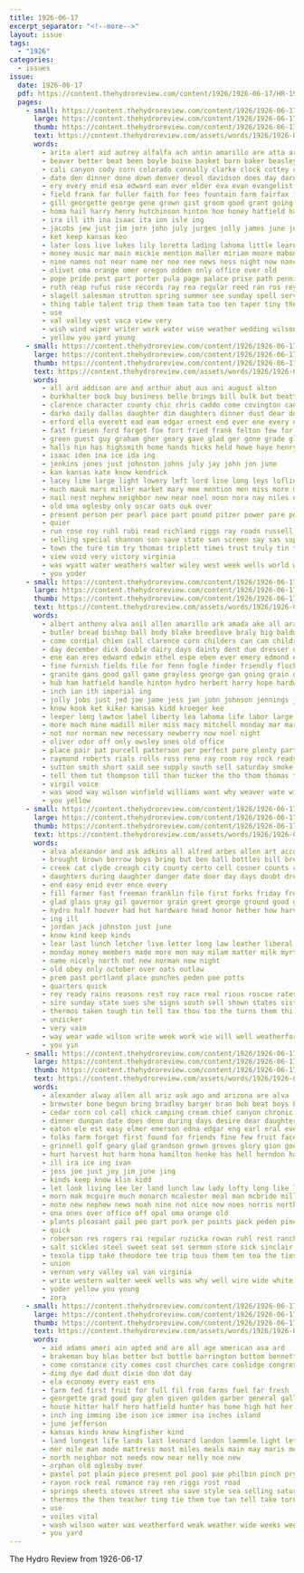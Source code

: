 ```yaml
---
title: 1926-06-17
excerpt_separator: "<!--more-->"
layout: issue
tags:
  - "1926"
categories:
  - issues
issue:
  date: 1926-06-17
  pdf: https://content.thehydroreview.com/content/1926/1926-06-17/HR-1926-06-17.pdf
  pages:
    - small: https://content.thehydroreview.com/content/1926/1926-06-17/small/HR-1926-06-17-01.jpg
      large: https://content.thehydroreview.com/content/1926/1926-06-17/large/HR-1926-06-17-01.jpg
      thumb: https://content.thehydroreview.com/content/1926/1926-06-17/thumbnails/HR-1926-06-17-01.jpg
      text: https://content.thehydroreview.com/assets/words/1926/1926-06-17/HR-1926-06-17-01.txt
      words:
        - arita alert aid autrey alfalfa ach antin amarillo are atta arm anderson age agri aver ast acre archer able all arch and
        - beaver better beat been boyle boise basket born baker beasley bride birth bezanson bee brother blown bow bel binger blew bouquet bout best blanche boys bou britton brings baby bly bureau bills brides bell brought bill began beau business ber broad bourns body bring baptist but berg both brick
        - cali canyon cody corn colorado connally clarke clock cottey connell course comes character company claude col class church clarence car caddo carry cool county cloud carl chant crose chapman come cedar chandler crew can caraway city callum clifton cake cotton college carnegie cara con came center cici clerk
        - date den dinner done down denver devol davidson does day darnell davis dies during ditmore driver dunn decora dan don
        - ery every enid esa edward ean ever elder eva evan evangelist even end east
        - field frank far fuller faith for fees fountain farm fairfax folio file friend friends from franklin favors firm fariss felton fon fay free fellow ferns few flora fine fair full first friday fast faris
        - gill georgette george gene grown gist groom good grant going goud grain gra gale gee gregor gave grays gordon gar goodly given gates governor glad grow gray gara glidewell
        - homa hail harry henry hutchinson hinton hoe honey hatfield harvey har had harriett harr hay hafer harm hea hae hall him hepburn hugo held hest hurt has high her holloway harvest hard home henty horn hentz heart hills hydro healy hines
        - ira ill ith ina isaac ita ion isle ing
        - jacobs jew just jim jorn john july jurgen jolly james june joh
        - ket keep kansas keo
        - later loss live lukes lily loretta lading lahoma little learn low like lieber lare list last leet life lovely less lyon lant leader liv large left
        - money music mar main mickie mention maller miriam moore mabon made man manly most morgan many may monday marriage manu moment miller miler mcgregor march men mis missouri mean moon miles more much merchant morning matter meth mus mountain miss mcconnell
        - nine names not near name ner noe nee news ness night now nance non norman never noon new ned notice
        - olivet oma orange omer oregon odden only office over old
        - pope pride pest part porter pula page palace prise path pennington pounds park past peno people pink place peter por per penny peak paper poarch peden pro pastor perry present port pages
        - ruth reap rufus rose records ray rea regular reed ran ros rey range road rath rew read room res rain rich reading ring robertson running roses
        - slagell salesman strutton spring summer see sunday spell service shade sical said six season small side shadid street state sandlin school sand simple seen say session special son store she storm seem sang salvator shower swing sur sunken sheena stevie sincere sutton sey seer stately stream staat second soon sing sae stansbury sup sowe steady strange seed smith sharp seven south sell sweep states
        - thing table talent trip them team tata too ten taper tiny the ture try toca then tha tour tee throne taggart tell tier than tien thomas thet trapp tine texas trust town test truly tie
        - use
        - val valley vest vaca view very
        - wish wind wiper writer work water wise weather wedding wilson wren was wheat wes wick wooden way with won wit weeks wich will week wagoner weatherford white well wil wife watts wyatt welcome write
        - yellow you yard young
    - small: https://content.thehydroreview.com/content/1926/1926-06-17/small/HR-1926-06-17-02.jpg
      large: https://content.thehydroreview.com/content/1926/1926-06-17/large/HR-1926-06-17-02.jpg
      thumb: https://content.thehydroreview.com/content/1926/1926-06-17/thumbnails/HR-1926-06-17-02.jpg
      text: https://content.thehydroreview.com/assets/words/1926/1926-06-17/HR-1926-06-17-02.txt
      words:
        - all ard addison are and arthur abut aus ani august alton
        - burkhalter bock buy business belle brings bill bulk but beatty box barber bitter back ben boucher berra been boschert ball billie bassler barrett bethany bright bear browne borger base
        - clarence character county chic chris caddo come covington canning can constan crotty carl coffee chappell capan came cam constant cousin case child concordia coleman cooley clair city clerk claude carnegie car carrie charles catherine cream
        - darko daily dallas daughter dim daughters dinner dust dear dooley dart days dale den don dare day duvall deal during duty davidson due
        - erford ella everett ead eam edgar ernest end ever ene every ent emery earl eakins
        - fast friesen ford forget foe fort fried frank felton few for flora far favor fred friday folks friends from foot full fine fail francour frost fields fost first
        - green guest guy graham gher geary gave glad ger gone grade glidewell glass going good given game gaylor gain
        - halls hin has highsmith home hands hicks held howe haye henry homes him harvest had harris how howard hileman hey hour haller herbert hern hand hes hinton hom her herndon hall harness hydro
        - isaac iden ina ice ida ing
        - jenkins jones just johnston johns july jay john jon june
        - kan kansas kate know kendrick
        - lacey lime large light lowery left lord line long leys loflin link love lee lola louis last lou lahoma let living lorene levi
        - much mauk mars miller market mary mee mention men miss more moore man mons many mis morning minis monday made morgan meals master morr
        - nail nest nephew neighbor new near noel noon nora nay niles not now night name
        - old oma oglesby only oscar oats ouk over
        - present person per pearl pace part pound pitzer power pare points plenty pie plaster peden proud phelps pounds prairie past patient powder
        - quier
        - run rose roy ruhl rubi read richland riggs ray roads russell rex robens record raymond
        - selling special shannon son save state san screen say sas supper send sister slan simpson seth summer suter stant sunday store still sick service sum sophia smith style self swing sylvester south such strong standard stand speak sui subject sisson schantz saturday see size
        - town the ture tim try thomas triplett times trust truly tin twine too tell then thyng taste thomason trip ton theron than texas them thelma
        - view void very victory virginia
        - was wyatt water weathers walter wiley west week wells world windsor wallace wily with worlds word will welcome worth wien weatherford wilson woods wright worthy wish wife woodward
        - you yoder
    - small: https://content.thehydroreview.com/content/1926/1926-06-17/small/HR-1926-06-17-03.jpg
      large: https://content.thehydroreview.com/content/1926/1926-06-17/large/HR-1926-06-17-03.jpg
      thumb: https://content.thehydroreview.com/content/1926/1926-06-17/thumbnails/HR-1926-06-17-03.jpg
      text: https://content.thehydroreview.com/assets/words/1926/1926-06-17/HR-1926-06-17-03.txt
      words:
        - albert anthony alva anil allen amarillo ark amada ake all ara ani art ailes and anning aud are ander
        - butler bread bishop ball body blake breedlove braly big baldwin bring belt bell buy brown bie bake bout but burkhart been buckles breed broom baby bro burner business book bingham bel boucher babe born
        - come cordial chien call clarence corn childers can cam childre crissman cat coman city crom cook canary campbell che colony carnegie carl clyde choice cheap cash christ cost
        - day december dick double dairy days dainty dent due dresser desire davis daughters dearmon door doing
        - ene ean eres edward edwin ethel espe eben ever emery edmond eon elmer earl even east
        - fine furnish fields file for fenn fogle finder friendly flock fletcher frank felton faster frate fariss florence farmer fath from fox friends franklin fred
        - granite gans good gall game grayless george gan going grain genevieve grade gordon gor gas graves gon gray gibson
        - hub ham hatfield handle hinton hydro herbert harry hope hardware horace hamilton herb helen hughes hollis hopley hamill har hes hudlow hume harral hart house hones her haul has
        - inch ian ith imperial ing
        - jolly jobs just jed joe jame jess jan john johnson jennings jay johns june
        - know kook ket kiker kansas kidd kroeger kee
        - leeper long lawton label liberty lea lahoma life labor large let last libby logan lone lewis little lew left lama loon like lonergan lutman list light land less
        - more mach mine madill miler miss macy mitchell monday mar market milk mer most much mill miles moment mille mexican murray man mor mal milburn
        - not nor norman new necessary newberry now noel night
        - oliver odor off only owsley ones old office
        - place pair pat purcell patterson por perfect pure plenty part pay pump preston popa park pool price public perry per page past people pitre pore
        - raymond roberts rials rolls ross reno ray room roy rock ready rosser rent rhoads roth road range reber running
        - sutton smith short said see supply south sell saturday smoke sale soon spring swee sons sudan safer store stone sam school sun son silver sary sessums sunday shinn seifert step shutler still standard size sheldon states shade stover state stove senator seed
        - tell them tut thompson till than tucker the tho thom thomas town trucks tom thie trust tipton tor turn taylor trom take tally treat thurs texas tha takes taken
        - virgil voice
        - was wood way wilson winfield williams want why weaver wate will weatherford walton wish week well with work wykert windsor wolter
        - you yellow
    - small: https://content.thehydroreview.com/content/1926/1926-06-17/small/HR-1926-06-17-04.jpg
      large: https://content.thehydroreview.com/content/1926/1926-06-17/large/HR-1926-06-17-04.jpg
      thumb: https://content.thehydroreview.com/content/1926/1926-06-17/thumbnails/HR-1926-06-17-04.jpg
      text: https://content.thehydroreview.com/assets/words/1926/1926-06-17/HR-1926-06-17-04.txt
      words:
        - alva alexander and ask adkins all alfred arbes allen art accord artist acres alt are arts altus
        - brought brown borrow boys bring but ben ball bottles bill bread blakley ber beck beek bradley boast back barley been began bei bakes broad belt
        - creek cat clyde creagh city county certo cell cosner counts camping comfort challis can calvin cousin chips cool cold chester call collier cash court cutting coffee cleveland college cause come
        - daughters during daughter danger date door day days doubt dressing december
        - end easy enid ever ence every
        - fill farmer fast freeman franklin file first forks friday from fruit for few fil fam floyd foot friends fore fair farm fine
        - glad glass gray gil governor grain greet george ground good grip guest getting
        - hydro half hoover had hot hardware head honor hether how harvest has her him home hinton hose harvey harry house heary homa
        - ing ill
        - jordan jack johnston just june
        - know kind keep kinds
        - lear last lunch letcher live letter long law leather liberal lents lace list look like
        - monday money members made more mon may milam matter milk myrtle morning matt main much mayo mis miss meth moment might
        - name nicely north not new norman now night
        - old obey only october over oats outlaw
        - prem past portland place punches peden poe potts
        - quarters quick
        - rey ready rains reasons rest roy race real rious roscoe rates ruth rinearson
        - sire sunday state sues she signs south sell shown states sister still sutton stock sons see study season sun story streets sayre send september such supp shows said station saturday soles sane sale space sports
        - thermos taken tough tin tell tax thou too the turns them thi taylor taste than tho treat thyng ture
        - unzicker
        - very vain
        - way wear wade wilson write week work wie will well weatherford with weeks water waldo williams was want washington western white wait willis wheat
        - you yin
    - small: https://content.thehydroreview.com/content/1926/1926-06-17/small/HR-1926-06-17-05.jpg
      large: https://content.thehydroreview.com/content/1926/1926-06-17/large/HR-1926-06-17-05.jpg
      thumb: https://content.thehydroreview.com/content/1926/1926-06-17/thumbnails/HR-1926-06-17-05.jpg
      text: https://content.thehydroreview.com/assets/words/1926/1926-06-17/HR-1926-06-17-05.txt
      words:
        - alexander alway allen all ariz ask ago and arizona are alva
        - brewster bone begun bring bradley barger bran bob beat boys boline been bill breeze back butler buy better buyers branson belts brother bine business bank bread bacon beans bell best but
        - cedar corn col call chick camping cream chief canyon chronic chas came cutting case clear can come cool cry city courts carnegie colorado cotton comes car care cold company coy camps coffee crank
        - dinner dungan date does deno during days desire dear daughter drop dense done door day demic
        - eaton ele est easy elmer emerson edna edgar eng earl eral every early
        - folks farm forget first found for friends fine few fruit face forest far frank from fresh fill
        - grinnell golf geary glad grandson grown groves glory gion good grit gas gray giffin going grape gallon gone
        - hurt harvest hot harm homa hamilton henke has hell herndon hair how hobart hydro homes had hatfield heart head holter home herbert hancock hinton haye him hing
        - ill ira ice ing ivan
        - jess joe just joy jim june jing
        - kinds keep know klin kidd
        - let look living lee ler land lunch law lady lofty long like last love ley letter large light lahoma
        - morn mak mcguire much monarch mcalester meal man mcbride mill many morning more mckay marion middle magnolia most munn mexico miles min mountain miller myrtle moths murray monday motto
        - note new nephew news noah nine not nice now noes norris north need nix night
        - ona ones over office off opal oma orange old
        - plants pleasant pail peo part pork per points pack peden pine present place pull peaches phoenix president preacher peaks pair paxton postma
        - quick
        - roberson res rogers rai regular ruzicka rowan ruhl rest ranch real roy reno reason river rust ridge radio ready route running
        - salt sickles steel sweet seat set sermon store sick sinclair star sid short scarce smith summer sell stockton start south sites smooth service send sister soon say season socks sunday solid sale stephenson shine scott straight see still station speed saw son sandlin sun share said sunshine sunny seven sales
        - texola tipp take theodore tee trip tous them ten tea the ties tom than thacker taken tin too texas taylor tailor then timber town
        - union
        - vernon very valley val van virginia
        - write western walter week wells was why well wire wide white with wees winter wal will wheat want way wilson west ways watch waller warm whorton willie
        - yoder yellow you young
        - zora
    - small: https://content.thehydroreview.com/content/1926/1926-06-17/small/HR-1926-06-17-06.jpg
      large: https://content.thehydroreview.com/content/1926/1926-06-17/large/HR-1926-06-17-06.jpg
      thumb: https://content.thehydroreview.com/content/1926/1926-06-17/thumbnails/HR-1926-06-17-06.jpg
      text: https://content.thehydroreview.com/assets/words/1926/1926-06-17/HR-1926-06-17-06.txt
      words:
        - aid adams ameri ain apted and are all age american asa ard
        - brakeman buy blas better but bottle barrington bottom bennett brief ber box brown busi bridgeport began been business bill boob best baith
        - come constance city comes cost churches care coolidge congress common cook council county carl coll check cotton comfort certain came can college choice
        - ding dye dad dust dixie don dot day
        - ela economy every east ens
        - farm fed first fruit for full fil from farms fuel far fresh
        - georgette grad good guy glen given golden garber general gallon guest gift going
        - house hitter half hero hatfield hunter has home high hot her him how hose hands hinton harvest hope
        - inch ing imming ibe ison ice immer isa inches island
        - june jefferson
        - kansas kinds know kingfisher kind
        - land longest life lands last leonard landon laemmle light let left lester laws lawton liberal long lines
        - mer mile man mode mattress most miles meals main may maris merit mary muslin many
        - north neighbor not needs now near nelly noe new
        - orphan old oglesby over
        - pastel pot plain piece present pol pool pae philbin pinch pry price pittsburg polka pure parks people paradise pride proud por per proper public private
        - rayon rock real romance ray ren riggs rost road
        - springs sheets stoves street sha save style sea selling saturday sunday sewer station screen size silks see sport silk spring stella season still she schools smith start special step store son swan swim soon short service stove seen smart school suite summer standard schoo styles sam sheer sutton spike
        - thermos the then teacher ting tie them tue tan tell take torn temple
        - use
        - voiles vital
        - wash wilson water was weatherford weak weather wide weeks week wear weight world with work wife will wages
        - you yard
---
```


The Hydro Review from 1926-06-17

<!--more-->

